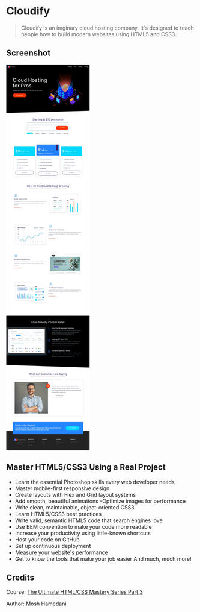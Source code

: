 # Cloudify

> Cloudify is an imginary cloud hosting company. It's designed to teach people how to build modern websites using HTML5 and CSS3.

## Screenshot

![screenshot](https://github.com/ysherqawi/cloudify/blob/master/images/screenshoot.jpeg)

## Master HTML5/CSS3 Using a Real Project

- Learn the essential Photoshop skills every web developer needs
- Master mobile-first responsive design
- Create layouts with Flex and Grid layout systems
- Add smooth, beautiful animations
 -Optimize images for performance
- Write clean, maintainable, object-oriented CSS3
- Learn HTML5/CSS3 best practices
- Write valid, semantic HTML5 code that search engines love
- Use BEM convention to make your code more readable
- Increase your productivity using little-known shortcuts
- Host your code on GitHub
- Set up continuous deployment
- Measure your website's performance
- Get to know the tools that make your job easier
And much, much more!

## Credits

Course: [The Ultimate HTML/CSS Mastery Series Part 3](https://codewithmosh.com/p/the-ultimate-html-css-part3)

Author: Mosh Hamedani
